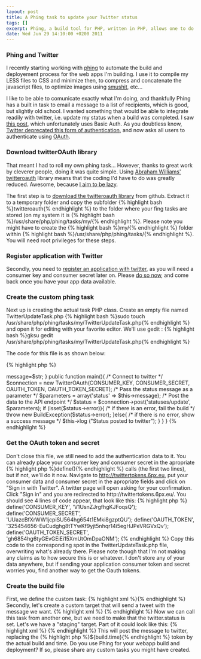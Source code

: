 ```yaml
--- 
layout: post
title: A Phing task to update your Twitter status
tags: []
excerpt: Phing, a build tool for PHP, written in PHP, allows one to do practically anything when building your project. Today we write a custom task to update your twitter status upon a succcessfull build
date: Wed Jun 29 14:10:00 +0200 2011
---
```

<h3>Phing and Twitter</h3>
I recently starting working with <a title="PHP build and deployment tool" href="http://www.phing.info">phing</a> to automate the build and deployement process for the web apps I'm building. I use it to compile my LESS files to CSS and minimize then, to compress and concatenate the javascript files, to optimize images using <a href="http://www.smushit.com/">smushit</a>, etc...

I like to be able to comunicate exactly what I'm doing, and thankfully Phing has a built in task to email a message to a list of recipients, which is good, but slightly old school. I wanted something that would be able to integrate readily with twitter, i.e. update my status when a build was completed. I saw <a href="http://codeinthehole.com/archives/14-Phing-task-to-update-Twitter-status.html">this post</a>, which unfortunately uses Basic Auth. As you doubtless know, <a href="http://dev.twitter.com/pages/basic_auth_shutdown">Twitter deprecated this form of authentication</a>, and now asks all users to authenticate using <a href="http://dev.twitter.com/pages/basic_to_oauth">OAuth</a>.

<h3>Download twitterOAuth library</h3>
That meant I had to roll my own phing task... However, thanks to great work by cleverer people, doing it was quite simple. Using <a href="http://abrah.am/">Abraham Williams'</a> <a href="https://github.com/abraham/twitteroauth">twitteroauth</a> library means that the coding I'd have to do was greatly reduced. Awesome, because <a href="http://www.codinghorror.com/blog/2005/08/how-to-be-lazy-dumb-and-successful.html">I aim to be lazy</a>.

The first step is to <a href="https://github.com/abraham/twitteroauth/tarball/master">download the twitteroauth library</a> from github. Extract it to a temporary folder and copy the subfolder {% highlight bash %}twitteroauth{% endhighlight %} to the folder where your fing tasks are stored (on my system it is {% highlight bash %}/usr/share/php/phing/tasks/my/{% endhighlight %}. Please note you might have to create the {% highlight bash %}my/{% endhighlight %} folder within {% highlight bash %}/usr/share/php/phing/tasks/{% endhighlight %}. You will need root privileges for these steps.

<h3>Register application with Twitter</h3>

Secondly, you need to <a href="https://dev.twitter.com/apps/new">register an application with twitter</a>, as you will need a consumer key and consumer secret later on. Please <a href="https://dev.twitter.com/apps/new">do so now</a>, and come back once you have your app data available.

<h3>Create the custom phing task</h3>

Next up is creating the actual task PHP class. Create an empty file named TwitterUpdateTask.php {% highlight bash %}sudo touch /usr/share/php/phing/tasks/my/TwitterUpdateTask.php{% endhighlight %} and open it for editing with your favorite editor. We'll use gedit : {% highlight bash %}gksu gedit /usr/share/php/phing/tasks/my/TwitterUpdateTask.php{% endhighlight %}

The code for this file is as shown below:

{% highlight php %}
<?php

require_once ("phing/Task.php");
require_once ("phing/tasks/my/twitteroauth/twitteroauth.php");


/* get the lines below from http://twittertokens.6px.eu/ */

define('CONSUMER_KEY', 'Your Consumer Key Here');
define('CONSUMER_SECRET', 'Your Consumer Secret Here');
define('OAUTH_TOKEN', 'Your OAuth Token Here');
define('OAUTH_TOKEN_SECRET', 'Your Oauth Token Secret Here');

class TwitterUpdateTask extends Task {

    private $message;

    /*
     * The setter for the status message
     */
    public function setMessage($str){
        $this->message=$str;
    }


    public function main(){
        /* Connect to twitter */
        $connection = new TwitterOAuth(CONSUMER_KEY, CONSUMER_SECRET, OAUTH_TOKEN, OAUTH_TOKEN_SECRET);
        /* Pass the status message as a parameter */
        $parameters = array('status' => $this->message);
        /* Post the data to the API endpoint */
        $status = $connection->post('statuses/update', $parameters);

        if (isset($status->error)){
            /* if there is an error, fail the build */
            throw new BuildException($status->error);
        }else{
            /* if there is no error, show a success message */
            $this->log ("Status posted to twitter");
        }
    }
}
{% endhighlight %}

<h3>Get the OAuth token and secret</h3>

Don't close this file, we still need to add the authentication data to it. You can already place your consumer key and consumer secret in the apropriate {% highlight php %}define(){% endhighlight %} calls (the first two lines), but if not, we'll do it now.

Navigate to <a href="http://twittertokens.6px.eu">http://twittertokens.6px.eu</a>, put your consumer data and consumer secret in the apropriate fields and click on "Sign in with Twitter". A twitter page will open asking for your confirmation. Click "Sign in" and you are redirected to http://twittertokens.6px.eu/. You should see 4 lines of code appear, that look like this:

{% highlight php %}
define('CONSUMER_KEY', 'V1UsnZJrgfhgKJFoqsQ');
define('CONSUMER_SECRET', 'UUazcBfXrWW1jcpiSU564hg654t1EMki8gzptQU');
define('OAUTH_TOKEN', '325454656-EuCudghg8tTYwKf9yjt5nhqr14i5egHJPeVRGVxQv');
define('OAUTH_TOKEN_SECRET', 'gh6854hg6tyGEvGEiEi15XmUtOmDpaONM');
{% endhighlight %}
Copy this code to the corresponding spot in the TwitterUpdateTask.php file, overwriting what's already there.

Please note though that I'm not making any claims as to how secure this is or whatever. I don't store any of your data anywhere, but if sending your application consumer token and secret worries you, find another way to get the Oauth tokens.

<h3>Create the build file</h3>

First, we define the custom task:
{% highlight xml %}<taskdef name="twitterupdate" classname="phing.tasks.my.TwitterUpdateTask" />{% endhighlight %}

Secondly, let's create a custom target that will send a tweet with the message we want.

{% highlight xml %}
    <target name="tweet">
        <twitterupdate message="${twitter.status}" />
    </target>
{% endhighlight %}

Now we can call this task from another one, but we need to make that the twitter.status is set. Let's we have a "staging" target. Part of it could look like this:

{% highlight xml %}
    <!-- Set the timestamp to be used in the twitter update -->
    <tstamp>
        <format property="build.time" pattern="%Y-%m-%d %H:%I" />
    </tstamp>
    <property name="twitter.status" value="Staging build completed at ${build.time}" />
    <phingcall target="tweet" />
{% endhighlight %}

This will post the message to twitter, replacing the {% highlight php %}${build.time}{% endhighlight %} token by the actual build and time.

Do you use Phing for your webapp build and deployment? If so, please share any custom tasks you might have created.
